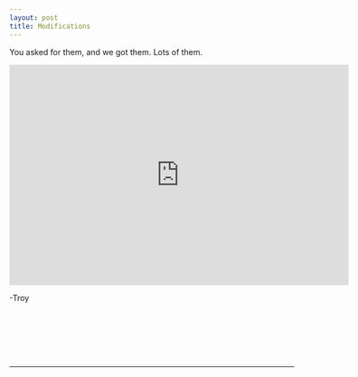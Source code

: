 ```yaml
---
layout: post
title: Modifications
---
```

You asked for them, and we got them.  Lots of them.

<iframe src="http://strawpoll.me/embed_1/3093238" style="width: 600px; height: 390px; border: 0;">Loading poll...</iframe>

-Troy

<br>
<br>
<br>
<br>
<br>
<hr>
<br>
<br>
<br>
<br>
<br>
